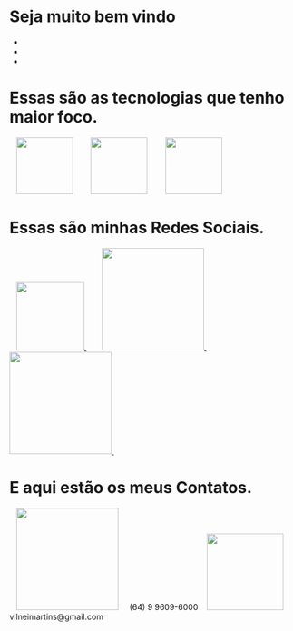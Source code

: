 # Seja muito bem vindo
- 
- 
- 
# Essas são as tecnologias que tenho maior foco.
<div style="display: inline">
   &nbsp; &nbsp;<img width='100' height'100' src="https://cdn.jsdelivr.net/gh/devicons/devicon@latest/icons/java/java-original-wordmark.svg" /> &nbsp; &nbsp;
   &nbsp; &nbsp;<img width='100' height'100' src="https://cdn.jsdelivr.net/gh/devicons/devicon@latest/icons/python/python-original-wordmark.svg" /> &nbsp; &nbsp;
   &nbsp; &nbsp;<img width='100' height'100' src="https://cdn.jsdelivr.net/gh/devicons/devicon@latest/icons/kotlin/kotlin-original.svg" /> &nbsp; &nbsp;
</div>

  # Essas são minhas Redes Sociais.
<div style="display: inline">
   &nbsp; &nbsp;<a href="https://www.linkedin.com/in/vilnei/"><img width='120' src="https://img.shields.io/badge/-LinkedIn-blue?style=flat-square&logo=Linkedin&logoColor=white" /> </a> &nbsp; &nbsp;
   &nbsp; &nbsp;<a href="https://www.instagram.com/vilneiml"><img width='180' src="https://img.shields.io/badge/Instagram-%23E4405F.svg?style=for-the-badge&logo=Instagram&logoColor=white" /> </a> &nbsp; &nbsp;
   &nbsp; &nbsp;<a href="https://www.facebook.com/vilnei.martins"><img width='180' src="https://img.shields.io/badge/Facebook-%231877F2.svg?style=for-the-badge&logo=Facebook&logoColor=white" /> </a> &nbsp; &nbsp;
  
</div>

  # E aqui estão os meus Contatos.
<div style="display: inline">
  &nbsp; &nbsp;<img width='180' src="https://img.shields.io/badge/WhatsApp-25D366?style=for-the-badge&logo=whatsapp&logoColor=white" /> &nbsp; &nbsp;
  (64) 9 9609-6000
</div>
<div style="display: inline">
   &nbsp; &nbsp;<img width='135' src="https://img.shields.io/badge/Gmail-D14836?style=for-the-badge&logo=gmail&logoColor=white" /> &nbsp; &nbsp;
   vilneimartins@gmail.com
</div>
